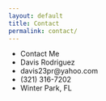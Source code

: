 ```yaml
---
layout: default
title: Contact
permalink: contact/
---
```

<ul id="contactList">
<li>Contact Me</li>
<li>Davis Rodriguez</li>

<li>davis23pr@yahoo.com</li>

<li>(321) 316-7202</li>

<li>Winter Park, FL</li>
</ul>